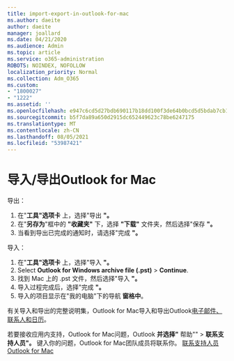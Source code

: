 ```yaml
---
title: import-export-in-outlook-for-mac
ms.author: daeite
author: daeite
manager: joallard
ms.date: 04/21/2020
ms.audience: Admin
ms.topic: article
ms.service: o365-administration
ROBOTS: NOINDEX, NOFOLLOW
localization_priority: Normal
ms.collection: Adm_O365
ms.custom:
- "1800027"
- "1222"
ms.assetid: ''
ms.openlocfilehash: e947c6cd5d27bdb690117b18dd100f3de64b0bcd5d5bdab7cb1eeca355ef4489
ms.sourcegitcommit: b5f7da89a650d2915dc652449623c78be6247175
ms.translationtype: MT
ms.contentlocale: zh-CN
ms.lasthandoff: 08/05/2021
ms.locfileid: "53987421"
---
```

# <a name="importexport-in-outlook-for-mac"></a>导入/导出Outlook for Mac 

导出：
1. 在"**工具"选项卡** 上，选择"导出 **"。**
2. 在"**另存为**"框中的 **"收藏夹"** 下，选择 **"下载"** 文件夹，然后选择"保存 **"。**
3. 当看到导出已完成的通知时，请选择"完成 **"。**

导入：
1. 在"**工具"选项卡** 上，选择"导入 **"。**
2. Select **Outlook for Windows archive file (.pst)**  >  **Continue**.
3. 找到 Mac 上的 .pst 文件，然后选择"导入 **"。**
4. 导入过程完成后，选择"完成 **"。**
5. 导入的项目显示在"我的电脑"下的导航 **窗格中**。

有关导入和导出的完整说明集，Outlook for Mac导入和导出Outlook[电子邮件、联系人和日历](https://support.office.com/article/92577192-3881-4502-b79d-c3bbada6c8ef#ID0EAACAAA=Mac)。 

若要接收应用内支持，Outlook for Mac问题，Outlook **并选择"** 帮助""  >  **联系支持人员"。** 键入你的问题，Outlook for Mac团队成员将联系你。 [联系支持人员Outlook for Mac](https://support.microsoft.com/office/contact-support-within-outlook-for-mac-d0410177-8e65-4487-93f7-206a3a3d71a8)